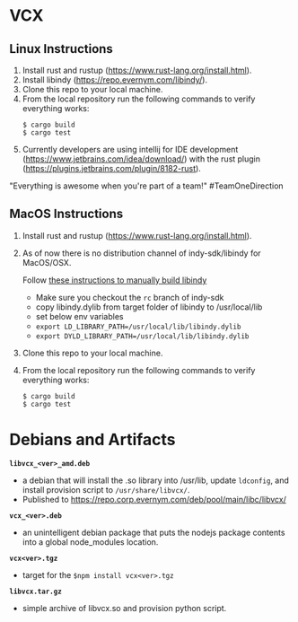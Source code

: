 # VCX
## Linux Instructions
1) Install rust and rustup (https://www.rust-lang.org/install.html).
2) Install libindy (https://repo.evernym.com/libindy/).
3) Clone this repo to your local machine.
4) From the local repository run the following commands to verify everything works:
    ```
    $ cargo build
    $ cargo test
    ```
5) Currently developers are using intellij for IDE development (https://www.jetbrains.com/idea/download/) with the rust plugin (https://plugins.jetbrains.com/plugin/8182-rust).

"Everything is awesome when you're part of a team!" #TeamOneDirection

## MacOS Instructions

1) Install rust and rustup (https://www.rust-lang.org/install.html).
2) As of now there is no distribution channel of indy-sdk/libindy for MacOS/OSX.

    Follow [these instructions to manually build libindy](https://github.com/hyperledger/indy-sdk/blob/master/doc/mac-build.md)
    - Make sure you checkout the `rc` branch of indy-sdk
    - copy libindy.dylib from target folder of libindy to /usr/local/lib
    - set below env variables 
    - `export LD_LIBRARY_PATH=/usr/local/lib/libindy.dylib`
    - `export DYLD_LIBRARY_PATH=/usr/local/lib/libindy.dylib`
3) Clone this repo to your local machine.
4) From the local repository run the following commands to verify everything works:
    ```
    $ cargo build
    $ cargo test
    ```


# Debians and Artifacts

**`libvcx_<ver>_amd.deb`**
- a debian that will install the .so library into /usr/lib, update `ldconfig`, and install provision script to `/usr/share/libvcx/`.
- Published to https://repo.corp.evernym.com/deb/pool/main/libc/libvcx/

**`vcx_<ver>.deb`**
- an unintelligent debian package that puts the nodejs package contents into a global node_modules location.

**`vcx<ver>.tgz`**
- target for the `$npm install vcx<ver>.tgz`

**`libvcx.tar.gz`**
- simple archive of libvcx.so and provision python script.
